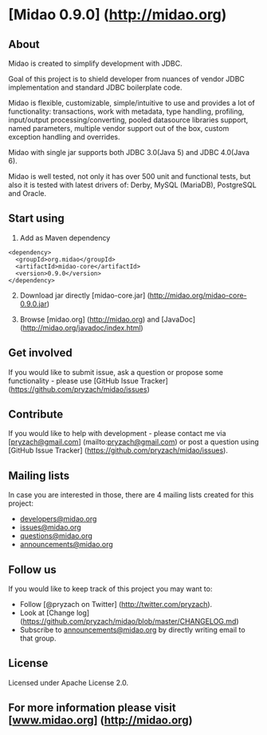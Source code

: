 # [Midao 0.9.0] (http://midao.org)

## About

Midao is created to simplify development with JDBC.

Goal of this project is to shield developer from nuances of vendor JDBC implementation and standard JDBC boilerplate code.

Midao is flexible, customizable, simple/intuitive to use and provides a lot of functionality: transactions, work with metadata, type handling, profiling, input/output processing/converting, pooled datasource libraries support, named parameters, multiple vendor support out of the box, custom exception handling and overrides.

Midao with single jar supports both JDBC 3.0(Java 5) and JDBC 4.0(Java 6).

Midao is well tested, not only it has over 500 unit and functional tests, but also it is tested with latest drivers of: Derby, MySQL (MariaDB), PostgreSQL and Oracle.

## Start using

1. Add as Maven dependency
```
<dependency>
  <groupId>org.midao</groupId>
  <artifactId>midao-core</artifactId>
  <version>0.9.0</version>
</dependency> 
```
2. Download jar directly [midao-core.jar] (http://midao.org/midao-core-0.9.0.jar)

3. Browse [midao.org] (http://midao.org) and [JavaDoc] (http://midao.org/javadoc/index.html)

## Get involved

If you would like to submit issue, ask a question or propose some functionality - please use [GitHub Issue Tracker] (https://github.com/pryzach/midao/issues)

## Contribute

If you would like to help with development - please contact me via [pryzach@gmail.com] (mailto:pryzach@gmail.com) or post a question using [GitHub Issue Tracker] (https://github.com/pryzach/midao/issues).

## Mailing lists

In case you are interested in those, there are 4 mailing lists created for this project:

 * developers@midao.org
 * issues@midao.org
 * questions@midao.org
 * announcements@midao.org

## Follow us

If you would like to keep track of this project you may want to:

 * Follow [@pryzach on Twitter] (http://twitter.com/pryzach).
 * Look at [Change log] (https://github.com/pryzach/midao/blob/master/CHANGELOG.md)
 * Subscribe to announcements@midao.org by directly writing email to that group.

## License

Licensed under Apache License 2.0.

## For more information please visit [www.midao.org] (http://midao.org)